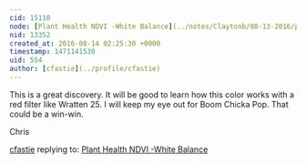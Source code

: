 ```yaml
---
cid: 15110
node: [Plant Health NDVI -White Balance](../notes/Claytonb/08-13-2016/plant-health-ndvi-white-balance)
nid: 13352
created_at: 2016-08-14 02:25:30 +0000
timestamp: 1471141530
uid: 554
author: [cfastie](../profile/cfastie)
---
```


This is a great discovery. It will be good to learn how this color works with a red filter like Wratten 25. I will keep my eye out for Boom Chicka Pop. That could be a win-win.

Chris

[cfastie](../profile/cfastie) replying to: [Plant Health NDVI -White Balance](../notes/Claytonb/08-13-2016/plant-health-ndvi-white-balance)

